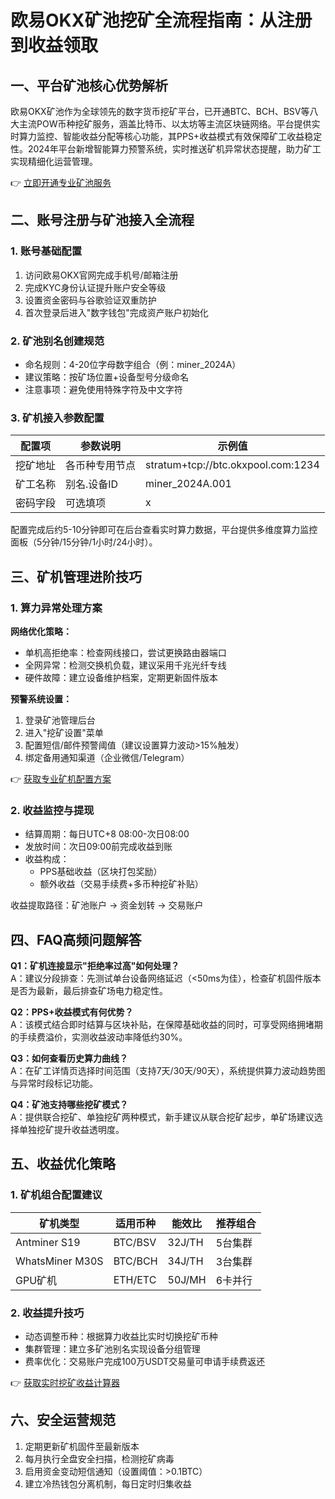 # 欧易OKX矿池挖矿全流程指南：从注册到收益领取

## 一、平台矿池核心优势解析
欧易OKX矿池作为全球领先的数字货币挖矿平台，已开通BTC、BCH、BSV等八大主流POW币种挖矿服务，涵盖比特币、以太坊等主流区块链网络。平台提供实时算力监控、智能收益分配等核心功能，其PPS+收益模式有效保障矿工收益稳定性。2024年平台新增智能算力预警系统，实时推送矿机异常状态提醒，助力矿工实现精细化运营管理。

👉 [立即开通专业矿池服务](https://bit.ly/okx_welcome)

## 二、账号注册与矿池接入全流程

### 1. 账号基础配置
1. 访问欧易OKX官网完成手机号/邮箱注册
2. 完成KYC身份认证提升账户安全等级
3. 设置资金密码与谷歌验证双重防护
4. 首次登录后进入"数字钱包"完成资产账户初始化

### 2. 矿池别名创建规范
- 命名规则：4-20位字母数字组合（例：miner_2024A）
- 建议策略：按矿场位置+设备型号分级命名
- 注意事项：避免使用特殊字符及中文字符

### 3. 矿机接入参数配置
| 配置项 | 参数说明 | 示例值 |
|--------|----------|--------|
| 挖矿地址 | 各币种专用节点 | stratum+tcp://btc.okxpool.com:1234 |
| 矿工名称 | 别名.设备ID | miner_2024A.001 |
| 密码字段 | 可选填项 | x |

配置完成后约5-10分钟即可在后台查看实时算力数据，平台提供多维度算力监控面板（5分钟/15分钟/1小时/24小时）。

## 三、矿机管理进阶技巧

### 1. 算力异常处理方案
**网络优化策略：**
- 单机高拒绝率：检查网线接口，尝试更换路由器端口
- 全网异常：检测交换机负载，建议采用千兆光纤专线
- 硬件故障：建立设备维护档案，定期更新固件版本

**预警系统设置：**
1. 登录矿池管理后台
2. 进入"挖矿设置"菜单
3. 配置短信/邮件预警阈值（建议设置算力波动>15%触发）
4. 绑定备用通知渠道（企业微信/Telegram）

👉 [获取专业矿机配置方案](https://bit.ly/okx_welcome)

### 2. 收益监控与提现
- 结算周期：每日UTC+8 08:00-次日08:00
- 发放时间：次日09:00前完成收益到账
- 收益构成：
  - PPS基础收益（区块打包奖励）
  - 额外收益（交易手续费+多币种挖矿补贴）

收益提取路径：矿池账户 → 资金划转 → 交易账户

## 四、FAQ高频问题解答

**Q1：矿机连接显示"拒绝率过高"如何处理？**  
A：建议分段排查：先测试单台设备网络延迟（<50ms为佳），检查矿机固件版本是否为最新，最后排查矿场电力稳定性。

**Q2：PPS+收益模式有何优势？**  
A：该模式结合即时结算与区块补贴，在保障基础收益的同时，可享受网络拥堵期的手续费溢价，实测收益波动率降低约30%。

**Q3：如何查看历史算力曲线？**  
A：在矿工详情页选择时间范围（支持7天/30天/90天），系统提供算力波动趋势图与异常时段标记功能。

**Q4：矿池支持哪些挖矿模式？**  
A：提供联合挖矿、单独挖矿两种模式，新手建议从联合挖矿起步，单矿场建议选择单独挖矿提升收益透明度。

## 五、收益优化策略

### 1. 矿机组合配置建议
| 矿机类型 | 适用币种 | 能效比 | 推荐组合 |
|----------|----------|--------|----------|
| Antminer S19 | BTC/BSV | 32J/TH | 5台集群 |
| WhatsMiner M30S | BTC/BCH | 34J/TH | 3台集群 |
| GPU矿机 | ETH/ETC | 50J/MH | 6卡并行 |

### 2. 收益提升技巧
- 动态调整币种：根据算力收益比实时切换挖矿币种
- 集群管理：建立多矿池别名实现设备分组管理
- 费率优化：交易账户完成100万USDT交易量可申请手续费返还

👉 [获取实时挖矿收益计算器](https://bit.ly/okx_welcome)

## 六、安全运营规范

1. 定期更新矿机固件至最新版本
2. 每月执行全盘安全扫描，检测挖矿病毒
3. 启用资金变动短信通知（设置阈值：>0.1BTC）
4. 建立冷热钱包分离机制，每日定时归集收益
